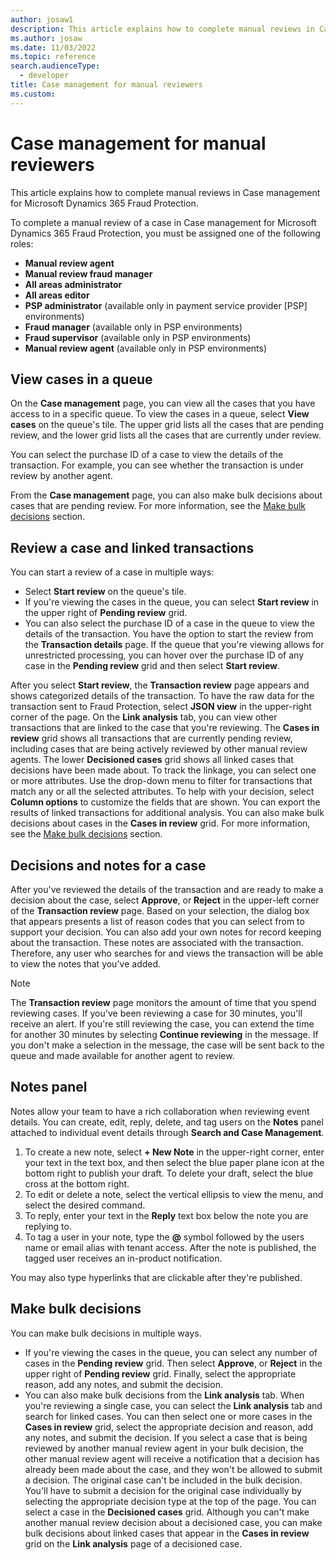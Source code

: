 ```yaml
---
author: josaw1
description: This article explains how to complete manual reviews in Case management for Microsoft Dynamics 365 Fraud Protection.
ms.author: josaw
ms.date: 11/03/2022
ms.topic: reference
search.audienceType:
  - developer
title: Case management for manual reviewers
ms.custom:
---
```


# Case management for manual reviewers

This article explains how to complete manual reviews in Case management for Microsoft Dynamics 365 Fraud Protection.

To complete a manual review of a case in Case management for Microsoft Dynamics 365 Fraud Protection, you must be assigned one of the following roles:

- **Manual review agent**
- **Manual review fraud manager**
- **All areas administrator**
- **All areas editor** 
- **PSP administrator** (available only in payment service provider \[PSP\] environments)
- **Fraud manager** (available only in PSP environments)
- **Fraud supervisor** (available only in PSP environments)
- **Manual review agent** (available only in PSP environments)

## View cases in a queue

On the **Case management** page, you can view all the cases that you have access to in a specific queue. To view the cases in a queue, select **View cases** on the queue's tile. The upper grid lists all the cases that are pending review, and the lower grid lists all the cases that are currently under review.

You can select the purchase ID of a case to view the details of the transaction. For example, you can see whether the transaction is under review by another agent.

From the **Case management** page, you can also make bulk decisions about cases that are pending review. For more information, see the [Make bulk decisions](#make-bulk-decisions) section.

## Review a case and linked transactions

You can start a review of a case in multiple ways:

- Select **Start review** on the queue's tile.
- If you're viewing the cases in the queue, you can select **Start review** in the upper right of **Pending review** grid.
- You can also select the purchase ID of a case in the queue to view the details of the transaction. You have the option to start the review from the **Transaction details** page. If the queue that you're viewing allows for unrestricted processing, you can hover over the purchase ID of any case in the **Pending review** grid and then select **Start review**.

After you select **Start review**, the **Transaction review** page appears and shows categorized details of the transaction. To have the raw data for the transaction sent to Fraud Protection, select **JSON view** in the upper-right corner of the page. On the **Link analysis** tab, you can view other transactions that are linked to the case that you're reviewing. The **Cases in review** grid shows all transactions that are currently pending review, including cases that are being actively reviewed by other manual review agents. The lower **Decisioned cases** grid shows all linked cases that decisions have been made about. To track the linkage, you can select one or more attributes. Use the drop-down menu to filter for transactions that match any or all the selected attributes. To help with your decision, select **Column options** to customize the fields that are shown. You can export the results of linked transactions for additional analysis. You can also make bulk decisions about cases in the **Cases in review** grid. For more information, see the [Make bulk decisions](#make-bulk-decisions) section.

## Decisions and notes for a case

After you've reviewed the details of the transaction and are ready to make a decision about the case, select **Approve**, or **Reject** in the upper-left corner of the **Transaction review** page. Based on your selection, the dialog box that appears presents a list of reason codes that you can select from to support your decision. You can also add your own notes for record keeping about the transaction. These notes are associated with the transaction. Therefore, any user who searches for and views the transaction will be able to view the notes that you've added.

> [!NOTE]
> The **Transaction review** page monitors the amount of time that you spend reviewing cases. If you've been reviewing a case for 30 minutes, you'll receive an alert. If you're still reviewing the case, you can extend the time for another 30 minutes by selecting **Continue reviewing** in the message. If you don't make a selection in the message, the case will be sent back to the queue and made available for another agent to review.

## Notes panel

Notes allow your team to have a rich collaboration when reviewing event details. You can create, edit, reply, delete, and tag users on the **Notes** panel attached to individual event details through **Search and Case Management**.

1. To create a new note, select **+ New Note** in the upper-right corner, enter your text in the text box, and then select the blue paper plane icon at the bottom right to publish your draft. To delete your draft, select the blue cross at the bottom right.
2. To edit or delete a note, select the vertical ellipsis to view the menu, and select the desired command.
3. To reply, enter your text in the **Reply** text box below the note you are replying to.
4. To tag a user in your note, type the **@** symbol followed by the users name or email alias with tenant access. After the note is published, the tagged user receives an in-product notification.

You may also type hyperlinks that are clickable after they're published.

## Make bulk decisions

You can make bulk decisions in multiple ways.

- If you're viewing the cases in the queue, you can select any number of cases in the **Pending review** grid. Then select **Approve**, or **Reject** in the upper right of **Pending review** grid. Finally, select the appropriate reason, add any notes, and submit the decision.
- You can also make bulk decisions from the **Link analysis** tab. When you're reviewing a single case, you can select the **Link analysis** tab and search for linked cases. You can then select one or more cases in the **Cases in review** grid, select the appropriate decision and reason, add any notes, and submit the decision. If you select a case that is being reviewed by another manual review agent in your bulk decision, the other manual review agent will receive a notification that a decision has already been made about the case, and they won't be allowed to submit a decision. The original case can't be included in the bulk decision. You'll have to submit a decision for the original case individually by selecting the appropriate decision type at the top of the page. You can select a case in the **Decisioned cases** grid. Although you can't make another manual review decision about a decisioned case, you can make bulk decisions about linked cases that appear in the **Cases in review** grid on the **Link analysis** page of a decisioned case.   


